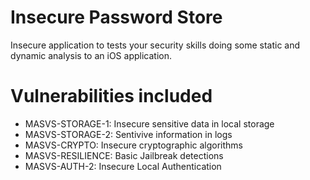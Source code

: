 # Insecure Password Store

Insecure application to tests your security skills doing some static and dynamic analysis to an iOS application.

# Vulnerabilities included
* MASVS-STORAGE-1: Insecure sensitive data in local storage
* MASVS-STORAGE-2: Sentivive information in logs
* MASVS-CRYPTO: Insecure cryptographic algorithms
* MASVS-RESILIENCE: Basic Jailbreak detections
* MASVS-AUTH-2: Insecure Local Authentication
